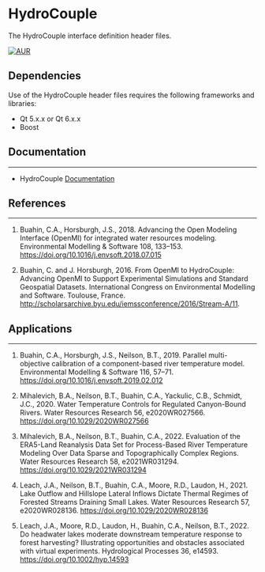 # HydroCouple

The HydroCouple interface definition header files.

[![AUR](https://img.shields.io/badge/license-GPLv3-blue.svg?style=for-the-badge)](https://github.com/HydroCouple/HydroCouple/blob/master/License.md)

## Dependencies

Use of the HydroCouple header files requires the following frameworks and libraries:

* Qt 5.x.x or Qt 6.x.x
* Boost

## Documentation
-------------------------------------
* HydroCouple [Documentation](https://www.hydrocouple.org/hydrocoupledocs/html/index.html)

## References
-------------------------------------
1) Buahin, C.A., Horsburgh, J.S., 2018. Advancing the Open Modeling Interface (OpenMI) for integrated water resources modeling. Environmental Modelling & Software 108, 133–153. https://doi.org/10.1016/j.envsoft.2018.07.015

2) Buahin, C. and J. Horsburgh, 2016. From OpenMI to HydroCouple: Advancing OpenMI to Support Experimental Simulations and Standard Geospatial Datasets. International Congress on Environmental Modelling and Software. Toulouse, France. http://scholarsarchive.byu.edu/iemssconference/2016/Stream-A/11.

## Applications
-------------------------------------
1) Buahin, C.A., Horsburgh, J.S., Neilson, B.T., 2019. Parallel multi-objective calibration of a component-based river temperature model. Environmental Modelling & Software 116, 57–71. https://doi.org/10.1016/j.envsoft.2019.02.012

2) Mihalevich, B.A., Neilson, B.T., Buahin, C.A., Yackulic, C.B., Schmidt, J.C., 2020. Water Temperature Controls for Regulated Canyon-Bound Rivers. Water Resources Research 56, e2020WR027566. https://doi.org/10.1029/2020WR027566

3) Mihalevich, B.A., Neilson, B.T., Buahin, C.A., 2022. Evaluation of the ERA5-Land Reanalysis Data Set for Process-Based River Temperature Modeling Over Data Sparse and Topographically Complex Regions. Water Resources Research 58, e2021WR031294. https://doi.org/10.1029/2021WR031294

4) Leach, J.A., Neilson, B.T., Buahin, C.A., Moore, R.D., Laudon, H., 2021. Lake Outflow and Hillslope Lateral Inflows Dictate Thermal Regimes of Forested Streams Draining Small Lakes. Water Resources Research 57, e2020WR028136. https://doi.org/10.1029/2020WR028136

5) Leach, J.A., Moore, R.D., Laudon, H., Buahin, C.A., Neilson, B.T., 2022. Do headwater lakes moderate downstream temperature response to forest harvesting? Illustrating opportunities and obstacles associated with virtual experiments. Hydrological Processes 36, e14593. https://doi.org/10.1002/hyp.14593

